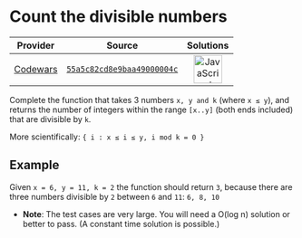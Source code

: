 [_metadata_:generated]: - "true"

# Count the divisible numbers

<!-- INFO TABLE BEGIN -->

| Provider                                        | Source                                                                               | Solutions                                                                                                                                                    |
| :---------------------------------------------: | :----------------------------------------------------------------------------------: | :----------------------------------------------------------------------------------------------------------------------------------------------------------: |
| [Codewars](../../../docs/providers/Codewars.md) | [`55a5c82cd8e9baa49000004c`](https://www.codewars.com/kata/55a5c82cd8e9baa49000004c) | [<img src="https://res.cloudinary.com/rascaltwo/image/upload/v1631924076/javascript_ehszr7.svg" alt="JavaScript" title="JavaScript" width="50" />](solve.js) |

<!-- INFO TABLE END -->

Complete the function that takes 3 numbers `x, y and k` (where `x ≤ y`), and returns the number of integers within the range `[x..y]` (both ends included) that are divisible by `k`.

More scientifically:  `{ i : x ≤ i ≤ y, i mod k = 0 }`


## Example

Given ```x = 6, y = 11, k = 2``` the function should return `3`, because there are three numbers divisible by `2` between `6` and `11`: `6, 8, 10`

- **Note**: The test cases are very large. You will need a O(log n) solution or better to pass. (A constant time solution is possible.)
